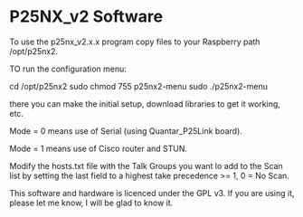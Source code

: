# P25NX_v2 Software

To use the p25nx_v2.x.x program copy files to your Raspberry path /opt/p25nx2.

TO run the configuration menu:

cd /opt/p25nx2
sudo chmod 755 p25nx2-menu
sudo ./p25nx2-menu

there you can make the initial setup, download libraries to get it working, etc.

Mode = 0 means use of Serial (using Quantar_P25Link board).

Mode = 1 means use of Cisco router and STUN.

Modify the hosts.txt file with the Talk Groups you want lo add to the Scan list by setting the last field to a highest take precedence >= 1, 0 = No Scan.

This software and hardware is licenced under the GPL v3. If you are using it, please let me know, I will be glad to know it.

